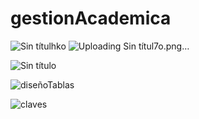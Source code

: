 # gestionAcademica

![Sin títulhko](https://user-images.githubusercontent.com/54035729/69379764-128f9100-0c7f-11ea-98c9-8feacae0f622.png)
![Uploading Sin títul7o.png…]()

![Sin título](https://user-images.githubusercontent.com/54035729/69379749-0b688300-0c7f-11ea-9f6d-693497e02b93.png)

![diseñoTablas](https://user-images.githubusercontent.com/54035729/69379397-69e13180-0c7e-11ea-932e-b9a3ea8bf3b3.png)



![claves](https://user-images.githubusercontent.com/54035729/69379411-6d74b880-0c7e-11ea-92b7-8548d4cda088.png)
